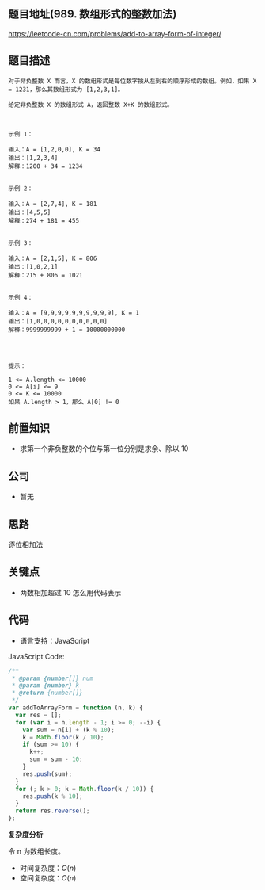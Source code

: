 ## 题目地址(989. 数组形式的整数加法)

https://leetcode-cn.com/problems/add-to-array-form-of-integer/

## 题目描述

```
对于非负整数 X 而言，X 的数组形式是每位数字按从左到右的顺序形成的数组。例如，如果 X = 1231，那么其数组形式为 [1,2,3,1]。

给定非负整数 X 的数组形式 A，返回整数 X+K 的数组形式。

 

示例 1：

输入：A = [1,2,0,0], K = 34
输出：[1,2,3,4]
解释：1200 + 34 = 1234


示例 2：

输入：A = [2,7,4], K = 181
输出：[4,5,5]
解释：274 + 181 = 455


示例 3：

输入：A = [2,1,5], K = 806
输出：[1,0,2,1]
解释：215 + 806 = 1021


示例 4：

输入：A = [9,9,9,9,9,9,9,9,9,9], K = 1
输出：[1,0,0,0,0,0,0,0,0,0,0]
解释：9999999999 + 1 = 10000000000


 

提示：

1 <= A.length <= 10000
0 <= A[i] <= 9
0 <= K <= 10000
如果 A.length > 1，那么 A[0] != 0
```

## 前置知识

- 求第一个非负整数的个位与第一位分别是求余、除以 10

## 公司

- 暂无

## 思路

逐位相加法

## 关键点

- 两数相加超过 10 怎么用代码表示

## 代码

- 语言支持：JavaScript

JavaScript Code:

```javascript
/**
 * @param {number[]} num
 * @param {number} k
 * @return {number[]}
 */
var addToArrayForm = function (n, k) {
  var res = [];
  for (var i = n.length - 1; i >= 0; --i) {
    var sum = n[i] + (k % 10);
    k = Math.floor(k / 10);
    if (sum >= 10) {
      k++;
      sum = sum - 10;
    }
    res.push(sum);
  }
  for (; k > 0; k = Math.floor(k / 10)) {
    res.push(k % 10);
  }
  return res.reverse();
};
```

**复杂度分析**

令 n 为数组长度。

- 时间复杂度：$O(n)$
- 空间复杂度：$O(n)$
